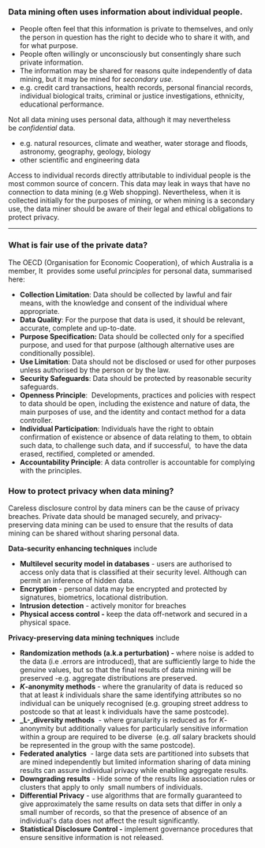 ### Data mining often uses information about individual people.

-   People often feel that this information is private to themselves, and only the person in question has the right to decide who to share it with, and for what purpose.
-   People often willingly or unconsciously but consentingly share such private information.
-   The information may be shared for reasons quite independently of data mining, but it may be mined for _secondary use._
-   e.g. credit card transactions, health records, personal financial records, individual biological traits, criminal or justice investigations, ethnicity, educational performance.

Not all data mining uses personal data, although it may nevertheless be _confidential_ data.

-   e.g. natural resources, climate and weather, water storage and floods, astronomy, geography, geology, biology
-   other scientific and engineering data

Access to individual records directly attributable to individual people is the most common source of concern. This data may leak in ways that have no connection to data mining (e.g Web shopping). Nevertheless, when it is collected initially for the purposes of mining, or when mining is a secondary use, the data miner should be aware of their legal and ethical obligations to protect privacy.

----

### What is fair use of the private data?  


The OECD (Organisation for Economic Cooperation), of which Australia is a member, It  provides some useful _principles_ for personal data, summarised here:  

-   **Collection Limitation**: Data should be collected by lawful and fair means, with the knowledge and consent of the individual where appropriate.
-   **Data Quality**: For the purpose that data is used, it should be relevant, accurate, complete and up-to-date.
-   **Purpose Specification:** Data should be collected only for a specified purpose, and used for that purpose (although alternative uses are conditionally possible).
-   **Use Limitation**: Data should not be disclosed or used for other purposes unless authorised by the person or by the law.
-   **Security Safeguards**: Data should be protected by reasonable security safeguards.
-   **Openness Principle**:  Developments, practices and policies with respect to data should be open, including the existence and nature of data, the main purposes of use, and the identity and contact method for a data controller.
-   **Individual Participation**: Individuals have the right to obtain confirmation of existence or absence of data relating to them, to obtain such data, to challenge such data, and if successful,  to have the data erased, rectified, completed or amended.
-   **Accountability Principle**: A data controller is accountable for complying with the principles.

### How to protect privacy when data mining?

Careless disclosure control by data miners can be the cause of privacy breaches. Private data should be managed securely, and privacy-preserving data mining can be used to ensure that the results of data mining can be shared without sharing personal data.

**Data-security enhancing techniques** include

-   **Multilevel security model in databases** - users are authorised to access only data that is classified at their security level. Although can permit an inference of hidden data.
-   **Encryption** - personal data may be encrypted and protected by signatures, biometrics, locational distribution.
-   **Intrusion detection** - actively monitor for breaches
-   **Physical access control -** keep the data off-network and secured in a physical space.

**Privacy-preserving data mining techniques** include

-   **Randomization methods (a.k.a perturbation) -** where noise is added to the data (i.e .errors are introduced), that are sufficiently large to hide the genuine values, but so that the final results of data mining will be preserved -e.g. aggregate distributions are preserved.
-   **_K_-anonymity methods** - where the granularity of data is reduced so that at least _k_ individuals share the same identifying attributes so no individual can be uniquely recognised (e.g. grouping street address to postcode so that at least k individuals have the same postcode).
-   **_L-_diversity methods**  - where granularity is reduced as for _K_-anonymity but additionally values for particularly sensitive information within a group are required to be diverse  (e.g. _all_ salary brackets should be represented in the group with the same postcode).
-   **Federated analytics**  - large data sets are partitioned into subsets that are mined independently but limited information sharing of data mining results can assure individual privacy while enabling aggregate results.
-   **Downgrading results** - Hide some of the results like association rules or clusters that apply to only  small numbers of individuals.
-   **Differential Privacy** - use algorithms that are formally guaranteed to give approximately the same results on data sets that differ in only a small number of records, so that the presence of absence of an individual's data does not affect the result significantly.
-   **Statistical Disclosure Control -** implement governance procedures that ensure sensitive information is not released.
